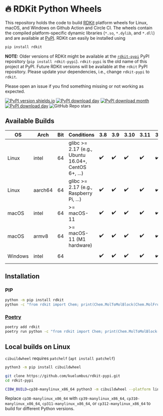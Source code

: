 # 🔥 RDKit Python Wheels

This repository holds the code to build [RDKit](https://github.com/rdkit/rdkit) platform wheels for Linux, macOS, and Windows on Github Action and Circle CI. The wheels contain the compiled platform-specific dynamic libraries (`*.so`, `*.dylib`, and `*.dll`) and are available at [PyPI](https://pypi.org/project/rdkit/). RDKit can easily be installed using

```sh
pip install rdkit
```

**NOTE:** Older versions of RDKit might be available at the [`rdkit-pypi`](https://pypi.org/project/rdkit-pypi/) PyPI repository (`pip install rdkit-pypi`). `rdkit-pypi` is the old name of this project at PyPI. Future RDKit versions will be available at the `rdkit` PyPI repository. Please update your dependencies, i.e., change `rdkit-pypi` to `rdkit`.

Please open an issue if you find something missing or not working as expected.


[![PyPI version shields.io](https://img.shields.io/pypi/v/rdkit.svg?style=for-the-badge&logo=PyPI&logoColor=blue)](https://pypi.python.org/pypi/rdkit/)
[![PyPI download day](https://img.shields.io/pypi/dm/rdkit.svg?style=for-the-badge&logo=PyPI)](https://pypi.python.org/pypi/rdkit/)
[![PyPI download month](https://img.shields.io/pypi/dw/rdkit.svg?style=for-the-badge&logo=PyPI)](https://pypi.python.org/pypi/rdkit/)
[![PyPI download day](https://img.shields.io/pypi/dd/rdkit.svg?style=for-the-badge&logo=PyPI)](https://pypi.python.org/pypi/rdkit/)
![GitHub Repo stars](https://img.shields.io/github/stars/kuelumbus/rdkit-pypi?style=for-the-badge&logo=github)
## Available Builds

| OS      | Arch    | Bit | Conditions                                          | 3.8 | 3.9 | 3.10 | 3.11 | 3.12 | CI             |
| ------- | ------- | --- | --------------------------------------------------- | --- | --- | ---- | ---- | ---- | -------------- |
| Linux   | intel   | 64  | glibc >= 2.17 (e.g., Ubuntu 16.04+, CentOS 6+, ...) | ✔️   | ✔️   | ✔️    | ✔️    | ✔️    | Github Actions |
| Linux   | aarch64 | 64  | glibc >= 2.17 (e.g., Raspberry Pi, ...)             | ✔️   | ✔️   | ✔️    | ✔️    | ✔️    | Circle CI      |
| macOS   | intel   | 64  | >= macOS-11                                         | ✔️   | ✔️   | ✔️    | ✔️    | ✔️    | Github Actions |
| macOS   | armv8   | 64  | >= macOS-11 (M1 hardware)                           | ✔️   | ✔️   | ✔️    | ✔️    | ✔️    | Github Actions |
| Windows | intel   | 64  |                                                     | ✔️   | ✔️   | ✔️    | ✔️    | ✔️    | Github Actions |

## Installation

### PIP

```bash
python -m pip install rdkit
python -c "from rdkit import Chem; print(Chem.MolToMolBlock(Chem.MolFromSmiles('C1CCC1')))"
```

### [Poetry](https://python-poetry.org/)

```bash
poetry add rdkit
poetry run python -c "from rdkit import Chem; print(Chem.MolToMolBlock(Chem.MolFromSmiles('C1CCC1')))"
```

## Local builds on Linux

`cibuildwheel` requires `patchelf` (`apt install patchelf`)

```bash
python3 -m pip install cibuildwheel

git clone https://github.com/kuelumbus/rdkit-pypi.git
cd rdkit-pypi

CIBW_BUILD=cp38-manylinux_x86_64 python3 -m cibuildwheel --platform linux --output-dir wheelhouse --config-file pyproject.toml
```

Replace `cp38-manylinux_x86_64` with `cp39-manylinux_x86_64`, `cp310-manylinux_x86_64`, `cp311-manylinux_x86_64`, or `cp312-manylinux_x86_64` to build for different Python versions.
